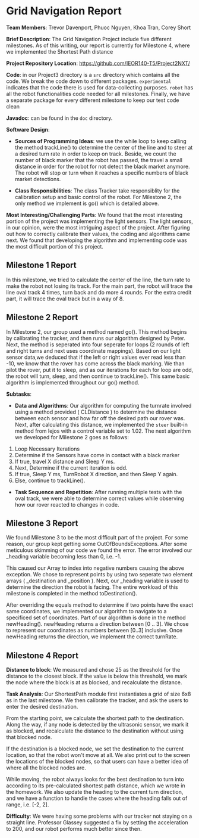 Grid Navigation Report
======================

**Team Members**: Trevor Davenport, Phuoc Nguyen, Khoa Tran, Corey Short  

**Brief Description**: The Grid Navigation Project include five different milestones. As of this writing, 
our report is currently for Milestone 4, where we implemented the Shortest Path distance

**Project Repository Location**: https://github.com/IEOR140-T5/Project2NXT/

**Code**: in our Project3 directory is a `src` directory which contains all the code. We break the code down to 
different packages. `experimental` indicates that the code there is used for data-collecting purposes. `robot` has 
all the robot functionalities code needed for all milestones. Finally, we have a separate package for every different 
milestone to keep our test code clean   

**Javadoc**: can be found in the `doc` directory.
    
**Software Design**:

* **Sources of Programming Ideas**: we use the while loop to keep calling the method trackLine() 
to determine the center of the line and to steer at a desired turn rate in order to keep on track.
Beside, we count the number of black marker that the robot has passed, the travel a small distance 
in order for the robot for not detect the black market anymore.
The robot will stop or turn when it reaches a specific numbers of black market detections.
                                         
* **Class Responsibilities**: The class Tracker take responsiblity for the calibration setup and 
basic control of the robot. For Milestone 2, the only method we implement is go() which is detailed above.     
  
**Most Interesting/Challenging Parts**: We found that the most interesting portion of the project 
was implementing the light sensors. The light sensors, in our opinion, were the most intriguing 
aspect of the project. After figuring out how to correctly calibrate their values, the coding and 
algorithms came next. We found that developing the algorithm 
and implementing code was the most difficult portion of this project.

## Milestone 1 Report 

In this milestone, we tried to calculate the center of the line, the turn rate to make the robot not losing its track. 
For the main part, the robot will trace the line oval track 4 times, turn back and do more 4 rounds. 
For the extra credit part, it will trace the oval track but in a way of 8.

## Milestone 2 Report 

In Milestone 2, our group used a method named go(). This method begins by calibrating the tracker, 
and then runs our algorithm designed by Peter. 
Next, the method is seperated into four seperate for loops (2 rounds of left and right turns
and next uses coordinate mappings). 
Based on our light sensor data,we deduced that if the left or right values ever read less than -10, 
we know that the rover has come across the black marking. We than pilot the rover, put it to sleep, 
and as our iterations for each for loop are odd, the robot will turn, sleep, and then continue to trackLine(). 
This same basic algorithm is implemented throughout our go() method. 

**Subtasks**:
  
* **Data and Algorithms**: Our algorithm for computing the turnrate involved using a method provided 
( CLDistance ) to determine the distance between each sensor and how far off the
desired path our rover was. Next, after calculating this distance, we implemented the `steer` 
built-in method from lejos with a control variable set to 1.02.
The next algorithm we developed for Milestone 2 goes as follows: 

1. Loop Necessary Iterations
2. Determine if the Sensors have come in contact with a black marker
3. If true, travel X distance and Sleep Y ms.
4. Next, Determine if the current iteration is odd.
5. If true, Sleep Y ms, TurnRobot X direction, and then Sleep Y again.
6. Else, continue to trackLine().
                                    
* **Task Sequence and Repetition**: After running multiple tests with the oval track, 
we were able to determine correct values while observing how our rover reacted to changes in code. 

## Milestone 3 Report 

We found Milestone 3 to be the most difficult part of the project. For some reason, 
our group kept getting some OutOfBoundsExceptions. After some meticulous skimming of our code 
we found the error. The error involved our _heading variable becoming less than 0, i.e. -1. 

This caused our Array to index into negative numbers causing the above exception. We chose to represent
points by using two seperate two element arrays ( _destination and _position ). 
Next, our _heading variable is used to determine the direction the robot is facing. 
The entire workload of this milestone is completed in the method toDestination(). 

After overriding the equals method to determine if two points have the exact same coordinates, 
we implemented our algorithm to navigate to a specificed set of coordinates.
Part of our algorithm is done in the method newHeading(). newHeading returns a direction between [0 .. 3]. 
We chose to represent our coordinates as numbers between [0..3] inclusive. 
Once newHeading returns the direction, we implement the correct turnRate. 

## Milestone 4 Report

**Distance to block**: We measured and chose 25 as the threshold for the distance to the closest block. 
If the value is below this threshold, we mark the node where the block is at as blocked, and recalculate 
the distance.

**Task Analysis**: Our ShortestPath module first instantiates a grid of size 6x8 as in the last milestone. 
We then calibrate the tracker, and ask the users to enter the desired destination.    

From the starting point, we calculate the shortest path to the destination. Along the way, if any node 
is detected by the ultrasonic sensor, we mark it as blocked, and recalculate the distance to the destination 
without using that blocked node.

If the destination is a blocked node, we set the destination to the current location, so that the robot 
won't move at all. We also print out to the screen the locations of the blocked nodes, so that users can 
have a better idea of where all the blocked nodes are.    

While moving, the robot always looks for the best destination to turn into according to its pre-calculated 
shortest path distance, which we wrote in the homework. We also update the heading to the current turn 
direction, and we have a function to handle the cases where the heading falls out of range, i.e. [-2, 2].    

**Difficulty**: We were having some problems with our tracker not staying on a straight line. Professor 
Glassey suggested a fix by setting the acceleration to 200, and our robot performs much better since then.
